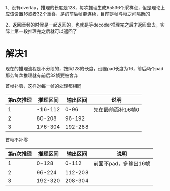 1、没有overlap，推理的长度是128，每次推理生成65536个采样点，但是理论上应该设置16或者32个重叠，是的前后帧更连续，目前是帧与帧之间隔断的

2、返回音频的时候是一起返回的，也就是等decoder推理完之后才返回出去，实际上第一段推理完之后就可以返回了



# 解决1
现在的推理流程是不分段的，按照128的长度，设置pad长度为16，前后两个pad那么每次推理就有前后32帧要被舍弃

首帧补零，这样对每一帧的处理都相同

| 第n次推理 | 推理区间    | 输出区间    | 说明         |
| ----- | ------- | ------- | ---------- |
| 1     | -16-112 | 0-96    | 先在最前面补16帧0 |
| 2     | 80-208  | 96-192  |            |
| 3     | 176-304 | 192-288 |            |




首帧不补零

| 第n次推理 | 推理区间    | 输出区间    | 说明            |
| ----- | ------- | ------- | ------------- |
| 1     | 0-128   | 0-112   | 前面不pad，多输出16帧 |
| 2     | 96-224  | 112-208 |               |
| 3     | 192-320 | 208-304 |               |
